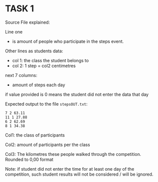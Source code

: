 # TASK 1

Source File explained:

Line one

- is amount of people who participate in the steps event.

Other lines as students data:

- col 1: the class the student belongs to
- col 2: 1 step = col2 centimetres

next 7 columns:

- amount of steps each day

if value provided is 0 means the student did not enter the data that day

Expected output to the file ``stepsOUT.txt``:

````
7 2 63.11
11 1 27.88
6 2 62.69
8 1 34.38
````

Col1: the class of participants

Col2: amount of participants per the class

Col3: The kilometres these people walked through the competition. Rounded to 0,00 format

Note: if student did not enter the time for at least one day of the competition, such student
results will not be considered / will be ignored.

